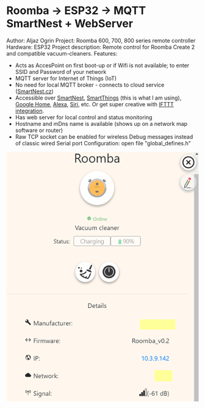 # Roomba -> ESP32 -> MQTT SmartNest + WebServer

Author: Aljaz Ogrin
Project: Roomba 600, 700, 800 series remote controller
Hardware: ESP32
Project description: Remote control for Roomba Create 2 and compatible vacuum-cleaners. 
Features:
- Acts as AccesPoint on first boot-up or if Wifi is not available; to enter SSID and Password of your network
- MQTT server for Internet of Things (IoT)
- No need for local MQTT broker - connects to cloud service ([SmartNest.cz](https://www.smartnest.cz/))
- Accessible over [SmartNest](https://www.smartnest.cz/), [SmartThings](https://play.google.com/store/apps/details?id=com.samsung.android.oneconnect) (this is what I am using), [Google Home](https://www.docu.smartnest.cz/google-home-integration), [Alexa](https://www.docu.smartnest.cz/alexa-integration), [Siri](https://www.docu.smartnest.cz/siri-integration), etc. Or get super creative with [IFTTT integration](https://www.docu.smartnest.cz/ifttt-integration).
- Has web server for local control and status monitoring
- Hostname and mDns name is available (shows up on a network map software or router)
- Raw TCP socket can be enabled for wireless Debug messages instead of classic wired Serial port
Configuration: open file "global_defines.h"


![SmartNest control](/test-images/SN_charging_crop.png?raw=true "SmartNest control")

